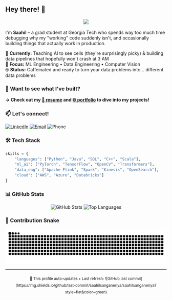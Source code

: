 ## Hey there! 👋

<div align="center">
  <img src="https://media.giphy.com/media/13HgwGsXF0aiGY/giphy.gif" width="400"/>
</div>

I'm **Saahil** – a grad student at Georgia Tech who spends way too much time debugging why my "working" code suddenly isn't, and occasionally building things that actually work in production.

🔬 **Currently:** Teaching AI to see cells (they're surprisingly picky) & building data pipelines that hopefully won't crash at 3 AM  
🎯 **Focus:** ML Engineering • Data Engineering • Computer Vision  
🤓 **Status:** Caffeinated and ready to turn your data problems into... different data problems  

### 📂 Want to see what I've built?
**→ Check out my [📝 resume](https://drive.google.com/file/d/1OLf3A_LT3cy20fMWF8oF_SHl3DCyyvWK/view?usp=sharing) and [🌐 portfolio](https://saahilsanganeriya.com) to dive into my projects!**

### 📫 Let's connect!
[![LinkedIn](https://img.shields.io/badge/-LinkedIn-0077B5?style=flat&logo=linkedin&logoColor=white)](https://linkedin.com/in/saahil-sanganeriya)
[![Email](https://img.shields.io/badge/-Email-D14836?style=flat&logo=gmail&logoColor=white)](mailto:saahilsanganeria666@gmail.com)
![Phone](https://img.shields.io/badge/-+1--404--353--0965-25D366?style=flat&logo=phone&logoColor=white)

### 🛠️ Tech Stack
```python
skills = {
    "languages": ["Python", "Java", "SQL", "C++", "Scala"],
    "ml_ai": ["PyTorch", "TensorFlow", "OpenCV", "Transformers"],
    "data_eng": ["Apache Flink", "Spark", "Kinesis", "OpenSearch"],
    "cloud": ["AWS", "Azure", "Databricks"]
}
```

### 📊 GitHub Stats
<div align="center">
  <img src="https://github-readme-stats.vercel.app/api?username=saahilsanganeriya&show_icons=true&theme=vue-dark&hide_border=true&count_private=true" alt="GitHub Stats" width="48%"/>
  <img src="https://github-readme-stats.vercel.app/api/top-langs/?username=saahilsanganeriya&layout=compact&theme=vue-dark&hide_border=true" alt="Top Languages" width="48%"/>
</div>

### 🐍 Contribution Snake
<div align="center">
  <img src="https://raw.githubusercontent.com/saahilsanganeriya/saahilsanganeriya/output/github-contribution-grid-snake-dark.svg" alt="Snake animation" />
</div>

---
<div align="center">
  <sub>🤖 This profile auto-updates • Last refresh: ![GitHub last commit](https://img.shields.io/github/last-commit/saahilsanganeriya/saahilsanganeriya?style=flat&color=green)</sub>
</div>
<!-- Last updated: Sat Sep 27 01:01:14 UTC 2025 -->
<!-- Profile updated: 2025-09-27 -->
<!-- Last updated: Sun Sep 28 01:00:10 UTC 2025 -->
<!-- Profile updated: 2025-09-28 -->
<!-- Last updated: Mon Sep 29 00:56:07 UTC 2025 -->
<!-- Profile updated: 2025-09-29 -->
<!-- Last updated: Tue Sep 30 00:55:06 UTC 2025 -->
<!-- Profile updated: 2025-09-30 -->
<!-- Last updated: Wed Oct  1 01:01:11 UTC 2025 -->
<!-- Profile updated: 2025-10-01 -->
<!-- Last updated: Thu Oct  2 00:53:23 UTC 2025 -->
<!-- Profile updated: 2025-10-02 -->
<!-- Last updated: Fri Oct  3 00:53:18 UTC 2025 -->
<!-- Profile updated: 2025-10-03 -->
<!-- Last updated: Sat Oct  4 00:51:17 UTC 2025 -->
<!-- Profile updated: 2025-10-04 -->
<!-- Last updated: Sun Oct  5 00:59:13 UTC 2025 -->
<!-- Profile updated: 2025-10-05 -->
<!-- Last updated: Mon Oct  6 00:55:11 UTC 2025 -->
<!-- Profile updated: 2025-10-06 -->
<!-- Last updated: Tue Oct  7 00:54:33 UTC 2025 -->
<!-- Profile updated: 2025-10-07 -->
<!-- Last updated: Wed Oct  8 00:53:36 UTC 2025 -->
<!-- Profile updated: 2025-10-08 -->
<!-- Last updated: Thu Oct  9 00:54:41 UTC 2025 -->
<!-- Profile updated: 2025-10-09 -->
<!-- Last updated: Fri Oct 10 00:54:21 UTC 2025 -->
<!-- Profile updated: 2025-10-10 -->
<!-- Last updated: Sat Oct 11 00:51:44 UTC 2025 -->
<!-- Profile updated: 2025-10-11 -->
<!-- Last updated: Sun Oct 12 00:56:59 UTC 2025 -->
<!-- Profile updated: 2025-10-12 -->
<!-- Last updated: Mon Oct 13 00:58:30 UTC 2025 -->
<!-- Profile updated: 2025-10-13 -->
<!-- Last updated: Tue Oct 14 00:54:41 UTC 2025 -->
<!-- Profile updated: 2025-10-14 -->
<!-- Last updated: Wed Oct 15 00:56:10 UTC 2025 -->
<!-- Profile updated: 2025-10-15 -->
<!-- Last updated: Thu Oct 16 00:55:44 UTC 2025 -->
<!-- Profile updated: 2025-10-16 -->
<!-- Last updated: Fri Oct 17 00:55:20 UTC 2025 -->
<!-- Profile updated: 2025-10-17 -->
<!-- Last updated: Sat Oct 18 00:52:42 UTC 2025 -->
<!-- Profile updated: 2025-10-18 -->
<!-- Last updated: Sun Oct 19 01:02:14 UTC 2025 -->
<!-- Profile updated: 2025-10-19 -->
<!-- Last updated: Mon Oct 20 01:00:04 UTC 2025 -->
<!-- Profile updated: 2025-10-20 -->
<!-- Last updated: Tue Oct 21 00:56:53 UTC 2025 -->
<!-- Profile updated: 2025-10-21 -->
<!-- Last updated: Wed Oct 22 00:57:54 UTC 2025 -->
<!-- Profile updated: 2025-10-22 -->
<!-- Last updated: Thu Oct 23 00:56:21 UTC 2025 -->
<!-- Profile updated: 2025-10-23 -->
<!-- Last updated: Fri Oct 24 00:53:10 UTC 2025 -->
<!-- Profile updated: 2025-10-24 -->
<!-- Last updated: Sat Oct 25 00:54:37 UTC 2025 -->
<!-- Profile updated: 2025-10-25 -->
<!-- Last updated: Sun Oct 26 01:00:06 UTC 2025 -->
<!-- Profile updated: 2025-10-26 -->
